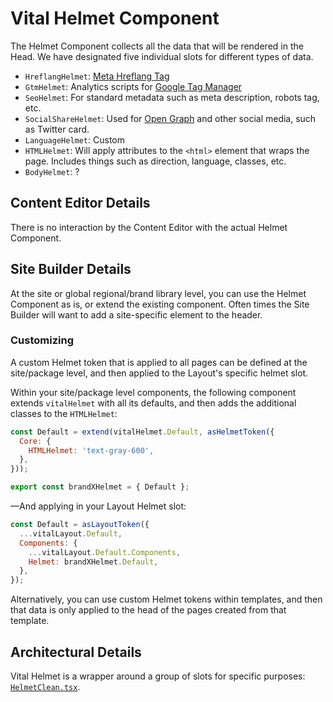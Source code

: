 # Vital Helmet Component

The Helmet Component collects all the data that will be rendered in the Head. We have designated
five individual slots for different types of data.

- `HreflangHelmet`: [Meta Hreflang Tag](https://moz.com/learn/seo/hreflang-tag)
- `GtmHelmet`: Analytics scripts for [Google Tag Manager](https://tagmanager.google.com/)
- `SeoHelmet`: For standard metadata such as meta description, robots tag, etc.
- `SocialShareHelmet`: Used for [Open Graph](https://ogp.me/) and other social media, such as
  Twitter card.
- `LanguageHelmet`: Custom
- `HTMLHelmet`: Will apply attributes to the `<html>` element that wraps the page. Includes things
  such as direction, language, classes, etc.
  <!-- TODO: Add description -->
- `BodyHelmet`: ?

## Content Editor Details

There is no interaction by the Content Editor with the actual Helmet Component.

## Site Builder Details

At the site or global regional/brand library level, you can use the Helmet Component as is, or
extend the existing component. Often times the Site Builder will want to add a site-specific element
to the header.

### Customizing

A custom Helmet token that is applied to all pages can be defined at the site/package level, and
then applied to the Layout's specific helmet slot.

Within your site/package level components, the following component extends `vitalHelmet` with all
its defaults, and then adds the additional classes to the `HTMLHelmet`:

```js
const Default = extend(vitalHelmet.Default, asHelmetToken({
  Core: {
    HTMLHelmet: 'text-gray-600',
  },
}));

export const brandXHelmet = { Default };
```

—And applying in your Layout Helmet slot:

```js
const Default = asLayoutToken({
  ...vitalLayout.Default,
  Components: {
    ...vitalLayout.Default.Components,
    Helmet: brandXHelmet.Default,
  },
});
```

Alternatively, you can use custom Helmet tokens within templates, and then that data is only applied
to the head of the pages created from that template.

## Architectural Details

Vital Helmet is a wrapper around a group of slots for specific purposes:
[`HelmetClean.tsx`](https://github.com/johnsonandjohnson/Bodiless-JS/blob/main/packages/vital-layout/src/components/Helmet/HelmetClean.tsx).
